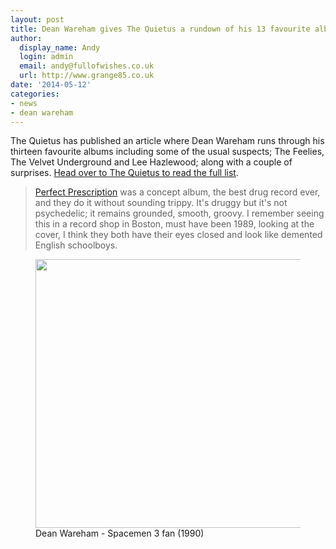 ```yaml
---
layout: post
title: Dean Wareham gives The Quietus a rundown of his 13 favourite albums
author:
  display_name: Andy
  login: admin
  email: andy@fullofwishes.co.uk
  url: http://www.grange85.co.uk
date: '2014-05-12'
categories:
- news
- dean wareham
---
```

<p>The Quietus has published an article where Dean Wareham runs through his thirteen favourite albums including some of the usual suspects; The Feelies, The Velvet Underground and Lee Hazlewood; along with a couple of surprises. <a href="http://thequietus.com/articles/15226-dean-wareham-galaxie-500-favourite-albums">Head over to The Quietus to read the full list</a>.</p>
<blockquote><p><a href="http://thequietus.com/articles/15226-dean-wareham-galaxie-500-favourite-albums?page=9">Perfect Prescription</a> was a concept album, the best drug record ever, and they do it without sounding trippy. It's druggy but it's not psychedelic; it remains grounded, smooth, groovy. I remember seeing this in a record shop in Boston, must have been 1989, looking at the cover, I think they both have their eyes closed and look like demented English schoolboys.</p></blockquote>
<p><figure class="caption aligncenter"><img src="https://media.fullofwishes.co.uk/01-galaxie_500/pictures/galaxie-500-club-lingerie-screengrab.jpg" width="576" height="430" class /><figcaption class="caption-text"> Dean Wareham - Spacemen 3 fan (1990)</figcaption></figure>
